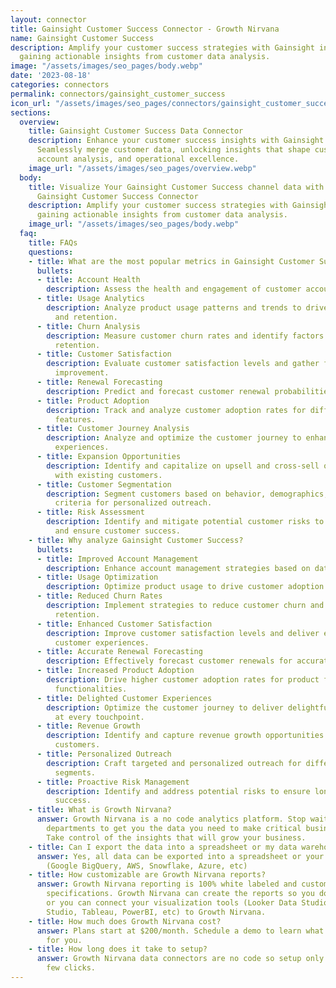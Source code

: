 ```yaml
---
layout: connector
title: Gainsight Customer Success Connector - Growth Nirvana
name: Gainsight Customer Success
description: Amplify your customer success strategies with Gainsight integration,
  gaining actionable insights from customer data analysis.
image: "/assets/images/seo_pages/body.webp"
date: '2023-08-18'
categories: connectors
permalink: connectors/gainsight_customer_success
icon_url: "/assets/images/seo_pages/connectors/gainsight_customer_success"
sections:
  overview:
    title: Gainsight Customer Success Data Connector
    description: Enhance your customer success insights with Gainsight integration.
      Seamlessly merge customer data, unlocking insights that shape customer strategies,
      account analysis, and operational excellence.
    image_url: "/assets/images/seo_pages/overview.webp"
  body:
    title: Visualize Your Gainsight Customer Success channel data with Growth Nirvana's
      Gainsight Customer Success Connector
    description: Amplify your customer success strategies with Gainsight integration,
      gaining actionable insights from customer data analysis.
    image_url: "/assets/images/seo_pages/body.webp"
  faq:
    title: FAQs
    questions:
    - title: What are the most popular metrics in Gainsight Customer Success to analyze?
      bullets:
      - title: Account Health
        description: Assess the health and engagement of customer accounts.
      - title: Usage Analytics
        description: Analyze product usage patterns and trends to drive customer adoption
          and retention.
      - title: Churn Analysis
        description: Measure customer churn rates and identify factors impacting customer
          retention.
      - title: Customer Satisfaction
        description: Evaluate customer satisfaction levels and gather feedback for
          improvement.
      - title: Renewal Forecasting
        description: Predict and forecast customer renewal probabilities and timelines.
      - title: Product Adoption
        description: Track and analyze customer adoption rates for different product
          features.
      - title: Customer Journey Analysis
        description: Analyze and optimize the customer journey to enhance customer
          experiences.
      - title: Expansion Opportunities
        description: Identify and capitalize on upsell and cross-sell opportunities
          with existing customers.
      - title: Customer Segmentation
        description: Segment customers based on behavior, demographics, and other
          criteria for personalized outreach.
      - title: Risk Assessment
        description: Identify and mitigate potential customer risks to avoid churn
          and ensure customer success.
    - title: Why analyze Gainsight Customer Success?
      bullets:
      - title: Improved Account Management
        description: Enhance account management strategies based on data-driven insights.
      - title: Usage Optimization
        description: Optimize product usage to drive customer adoption and satisfaction.
      - title: Reduced Churn Rates
        description: Implement strategies to reduce customer churn and maximize customer
          retention.
      - title: Enhanced Customer Satisfaction
        description: Improve customer satisfaction levels and deliver exceptional
          customer experiences.
      - title: Accurate Renewal Forecasting
        description: Effectively forecast customer renewals for accurate revenue projections.
      - title: Increased Product Adoption
        description: Drive higher customer adoption rates for product features and
          functionalities.
      - title: Delighted Customer Experiences
        description: Optimize the customer journey to deliver delightful experiences
          at every touchpoint.
      - title: Revenue Growth
        description: Identify and capture revenue growth opportunities with existing
          customers.
      - title: Personalized Outreach
        description: Craft targeted and personalized outreach for different customer
          segments.
      - title: Proactive Risk Management
        description: Identify and address potential risks to ensure long-term customer
          success.
    - title: What is Growth Nirvana?
      answer: Growth Nirvana is a no code analytics platform. Stop waiting for other
        departments to get you the data you need to make critical business decisions.
        Take control of the insights that will grow your business.
    - title: Can I export the data into a spreadsheet or my data warehouse?
      answer: Yes, all data can be exported into a spreadsheet or your data warehouse
        (Google BigQuery, AWS, Snowflake, Azure, etc)
    - title: How customizable are Growth Nirvana reports?
      answer: Growth Nirvana reporting is 100% white labeled and customized to your
        specifications. Growth Nirvana can create the reports so you don’t have to
        or you can connect your visualization tools (Looker Data Studio/Google Data
        Studio, Tableau, PowerBI, etc) to Growth Nirvana.
    - title: How much does Growth Nirvana cost?
      answer: Plans start at $200/month. Schedule a demo to learn what plan is best
        for you.
    - title: How long does it take to setup?
      answer: Growth Nirvana data connectors are no code so setup only requires a
        few clicks.
---
```

